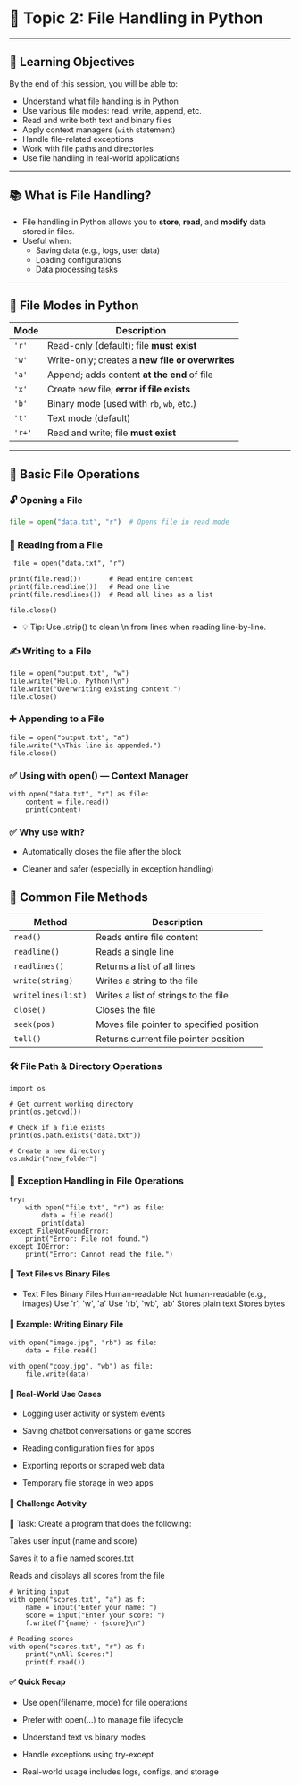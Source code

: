 # 📁 Topic 2: File Handling in Python

---

## 🎯 Learning Objectives

By the end of this session, you will be able to:

- Understand what file handling is in Python
- Use various file modes: read, write, append, etc.
- Read and write both text and binary files
- Apply context managers (`with` statement)
- Handle file-related exceptions
- Work with file paths and directories
- Use file handling in real-world applications

---

## 📚 What is File Handling?

- File handling in Python allows you to **store**, **read**, and **modify** data stored in files.
- Useful when:
  - Saving data (e.g., logs, user data)
  - Loading configurations
  - Data processing tasks

---

## 🔄 File Modes in Python

| Mode   | Description                                       |
|--------|---------------------------------------------------|
| `'r'`  | Read-only (default); file **must exist**          |
| `'w'`  | Write-only; creates a **new file or overwrites**  |
| `'a'`  | Append; adds content **at the end** of file       |
| `'x'`  | Create new file; **error if file exists**         |
| `'b'`  | Binary mode (used with `rb`, `wb`, etc.)          |
| `'t'`  | Text mode (default)                               |
| `'r+'` | Read and write; file **must exist**               |

---

## 📖 Basic File Operations

### 🔓 Opening a File

```python
file = open("data.txt", "r")  # Opens file in read mode
```

### 📖 Reading from a File

```
 file = open("data.txt", "r")

print(file.read())       # Read entire content
print(file.readline())   # Read one line
print(file.readlines())  # Read all lines as a list

file.close()

```
- 💡 Tip: Use .strip() to clean \n from lines when reading line-by-line.

### ✍️ Writing to a File
```
file = open("output.txt", "w")
file.write("Hello, Python!\n")
file.write("Overwriting existing content.")
file.close()

```
### ➕ Appending to a File
```
file = open("output.txt", "a")
file.write("\nThis line is appended.")
file.close()
```
### ✅ Using with open() — Context Manager
```
with open("data.txt", "r") as file:
    content = file.read()
    print(content)
```
### ✅ Why use with?
- Automatically closes the file after the block

- Cleaner and safer (especially in exception handling)

## 🧰 Common File Methods

| Method             | Description                              |
|--------------------|------------------------------------------|
| `read()`           | Reads entire file content                |
| `readline()`       | Reads a single line                      |
| `readlines()`      | Returns a list of all lines              |
| `write(string)`    | Writes a string to the file              |
| `writelines(list)` | Writes a list of strings to the file     |
| `close()`          | Closes the file                          |
| `seek(pos)`        | Moves file pointer to specified position |
| `tell()`           | Returns current file pointer position    |

### 🛠️ File Path & Directory Operations
```
import os

# Get current working directory
print(os.getcwd())

# Check if a file exists
print(os.path.exists("data.txt"))

# Create a new directory
os.mkdir("new_folder")
```
### 🔐 Exception Handling in File Operations
```
try:
    with open("file.txt", "r") as file:
        data = file.read()
        print(data)
except FileNotFoundError:
    print("Error: File not found.")
except IOError:
    print("Error: Cannot read the file.")
```
#### 🧠 Text Files vs Binary Files
- Text Files	  Binary Files
Human-readable	   Not human-readable (e.g., images)
Use 'r', 'w', 'a' 	Use 'rb', 'wb', 'ab'
Stores plain text	Stores bytes

#### 🧪 Example: Writing Binary File
```
with open("image.jpg", "rb") as file:
    data = file.read()

with open("copy.jpg", "wb") as file:
    file.write(data)
```
#### 💼 Real-World Use Cases
- Logging user activity or system events

- Saving chatbot conversations or game scores

- Reading configuration files for apps

- Exporting reports or scraped web data

- Temporary file storage in web apps

#### 🧩 Challenge Activity
🧠 Task: Create a program that does the following:

Takes user input (name and score)

Saves it to a file named scores.txt

Reads and displays all scores from the file

```
# Writing input
with open("scores.txt", "a") as f:
    name = input("Enter your name: ")
    score = input("Enter your score: ")
    f.write(f"{name} - {score}\n")

# Reading scores
with open("scores.txt", "r") as f:
    print("\nAll Scores:")
    print(f.read())
```

#### ✅ Quick Recap

- Use open(filename, mode) for file operations

- Prefer with open(...) to manage file lifecycle

- Understand text vs binary modes

- Handle exceptions using try-except

- Real-world usage includes logs, configs, and storage

